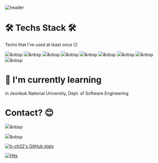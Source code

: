 ![header](https://capsule-render.vercel.app/api?type=slice&color=auto&height=300&section=header&text=Hi%20There!👋🏻&fontSize=90)

🛠 Techs Stack 🛠
=
Techs that I've used at least once 😏

<img src="https://img.shields.io/badge/C-29368d?style=flat-square&logo=C&logoColor=white"/></a>&nbsp 
<img src="https://img.shields.io/badge/C++-00599C?style=flat-square&logo=C%2B%2B&logoColor=white"/></a>&nbsp 
<img src="https://img.shields.io/badge/C#-290c6c?style=flat-square&logo=C%20Sharp&logoColor=white"/></a>&nbsp 
<img src="https://img.shields.io/badge/Java-db8036?style=flat-square&logo=Java&logoColor=white"/></a>&nbsp 
<img src="https://img.shields.io/badge/Swift-df5d43?style=flat-square&logo=Swift&logoColor=white"/></a>&nbsp 
<img src="https://img.shields.io/badge/Kotlin-df5d43?style=flat-square&logo=Kotlin&logoColor=white"/></a>&nbsp 
<img src="https://img.shields.io/badge/Python-3766AB?style=flat-square&logo=Python&logoColor=white"/></a>&nbsp 
<img src="https://img.shields.io/badge/Unity-000000?style=flat-square&logo=Unity&logoColor=white"/></a>&nbsp 
<img src="https://img.shields.io/badge/JavaScript-dda543?style=flat-square&logo=JavaScript&logoColor=white"/></a>&nbsp 

🌱 I'm currently learning
=
in Jeonbuk National University, Dept. of Software Engineering

Contact? 😊
=
<img src="https://img.shields.io/badge/ckdwls9460@gmail.com-cd4e3d?style=flat-square&logo=Gmail&logoColor=white"/></a>&nbsp

<img src="https://img.shields.io/badge/23_cj_99-d14279?style=flat-square&logo=Instagram&logoColor=white"/></a>&nbsp

[![h-ch22's GitHub stats](https://github-readme-stats.vercel.app/api?username=h-ch22)](https://github.com/h-ch22/github-readme-stats)

[![Hits](https://hits.seeyoufarm.com/api/count/incr/badge.svg?url=https%3A%2F%2Fgithub.com%2Fh-ch22%2Fhit-counter&count_bg=%2379C83D&title_bg=%23555555&icon=&icon_color=%23E7E7E7&title=hits&edge_flat=false)](https://hits.seeyoufarm.com)
